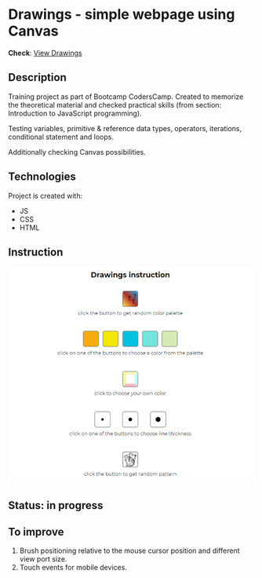 # Drawings - simple webpage using Canvas
**Check**: [View Drawings](https://freefrogs.github.io/CodersCamp-Project2/)

## Description
Training project as part of Bootcamp CodersCamp. Created to memorize the theoretical material and checked practical skills (from section: Introduction to JavaScript programming). 

Testing variables, primitive & reference data types, operators, iterations, conditional statement and loops. 

Additionally checking Canvas possibilities.

## Technologies
Project is created with:
* JS
* CSS
* HTML

## Instruction
![Drawing instruction](https://github.com/freefrogs/CodersCamp-Project2/blob/master/images/instruction.png)

## Status: in progress

## To improve
1. Brush positioning relative to the mouse cursor position and different view port size.
2. Touch events for mobile devices.



